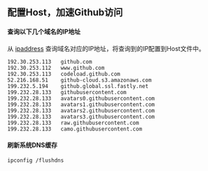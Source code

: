 ## 配置Host，加速Github访问

#### 查询以下几个域名的IP地址 

从 [ipaddress](https://www.ipaddress.com/) 查询域名对应的IP地址，将查询到的IP配置到Host文件中。

```
192.30.253.113   github.com
192.30.253.112   www.github.com
192.30.253.113   codeload.github.com
52.216.168.51    github-cloud.s3.amazonaws.com
199.232.5.194    github.global.ssl.fastly.net
199.232.28.133   githubusercontent.com
199.232.28.133   avatars0.githubusercontent.com
199.232.28.133   avatars1.githubusercontent.com
199.232.28.133   avatars2.githubusercontent.com
199.232.28.133   avatars3.githubusercontent.com
199.232.28.133   raw.githubusercontent.com
199.232.28.133   camo.githubusercontent.com
```



#### 刷新系统DNS缓存

```
ipconfig /flushdns
```






